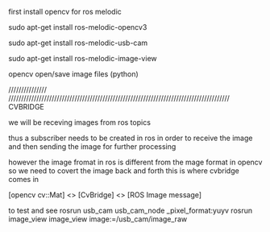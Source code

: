 first install opencv for ros melodic

sudo apt-get install ros-melodic-opencv3


sudo apt-get install ros-melodic-usb-cam

sudo apt-get install ros-melodic-image-view

opencv open/save image files (python)

/////////////// ///////////////////////////////////////////////////////////////////////////////////////
CVBRIDGE

we will be receving images from ros topics

thus a subscriber needs to be created in ros  in order to receive the image and then sending the image for further processing

however the image fromat in ros is different from the mage format in opencv so we need to covert the image back and forth
this is where cvbridge comes in


[opencv cv::Mat] <>       [CvBridge]  <> [ROS Image message]


to test and see
 rosrun usb_cam usb_cam_node _pixel_format:yuyv
rosrun image_view image_view image:=/usb_cam/image_raw
